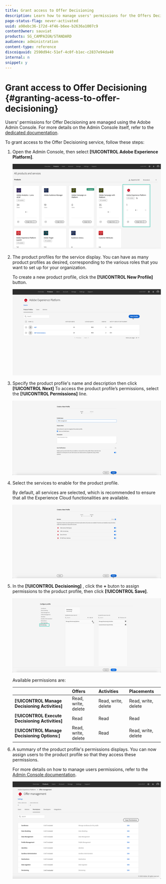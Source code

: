 ```yaml
---
title: Grant access to Offer Decisioning
description: Learn how to manage users' permissions for the Offers Decisioning service via Adobe Admin Console.
page-status-flag: never-activated
uuid: a98ebc36-172d-4f46-b6ee-b2636a1007c9
contentOwner: sauviat
products: SG_CAMPAIGN/STANDARD
audience: administration
content-type: reference
discoiquuid: 2590d94c-51ef-4c0f-b1ec-c2837e94da40
internal: n
snippet: y
---
```


# Grant access to Offer Decisioning {#granting-acess-to-offer-decisioning}

Users' permissions for Offer Decisioning are managed using the Adobe Admin Console. For more details on the Admin Console itself, refer to the [dedicated documentation](https://helpx.adobe.com/enterprise/managing/user-guide.html).    

To grant access to the Offer Decisioning service, follow these steps:

1. Open the Admin Console, then select **[!UICONTROL Adobe Experience Platform]**. 

    ![](assets/offers_admin_console.png)

1. The product profiles for the service display. You can have as many product profiles as desired, corresponding to the various roles that you want to set up for your organization.

    To create a new product profile, click the **[!UICONTROL New Profile]** button. 

    ![](assets/offers_rights_productprofile.png)

1. Specify the product profile's name and description then click **[!UICONTROL Next]** To access the product profile’s permissions, select the **[!UICONTROL Permissions]** line.

    ![](assets/create-product-profile.png)

1. Select the services to enable for the product profile.

    By default, all services are selected, which is recommended to ensure that all the Experience Cloud functionalities are available.

    ![](assets/enable-services.png)

1. In the **[!UICONTROL Decisioning]** , click the **+** buton to assign permissions to the product profile, then click **[!UICONTROL Save]**.

    ![](assets/configure-profile.png)

    Available permissions are:

    ||Offers|Activities|Placements|
    |------|-----------|-----|--|
    |**[!UICONTROL Manage Decisioning Activities]**|Read, write, delete|Read, write, delete|Read, write, delete|
    |**[!UICONTROL Execute Decisioning Activities]**|Read|Read|Read|
    |**[!UICONTROL Manage Decisioning Options:]**|Read, write, delete|Read|Read, write, delete|

1. A summary of the product profile's permissions displays. You can now assign users to the product profile so that they access these permissions.

    For more details on how to manage users permissions, refer to the [Admin Console documentation](https://helpx.adobe.com/enterprise/managing/user-guide.html).    

    ![](assets/product-profile-created.png)
